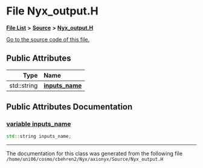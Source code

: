 
# File Nyx\_output.H


[**File List**](files.md) **>** [**Source**](dir_74389ed8173ad57b461b9d623a1f3867.md) **>** [**Nyx\_output.H**](Nyx__output_8H.md)

[Go to the source code of this file.](Nyx__output_8H_source.md)
















## Public Attributes

| Type | Name |
| ---: | :--- |
|  std::string | [**inputs\_name**](Nyx__output_8H.md#variable-inputs-name)  <br> |










## Public Attributes Documentation


### <a href="#variable-inputs-name" id="variable-inputs-name">variable inputs\_name </a>


```cpp
std::string inputs_name;
```



------------------------------
The documentation for this class was generated from the following file `/home/uni06/cosmo/cbehren2/Nyx/axionyx/Source/Nyx_output.H`